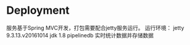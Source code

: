 

# Deployment
服务基于Spring MVC开发，打包需要配合jetty服务运行。
运行环境：
jetty 9.3.13.v20161014
jdk 1.8
pipelinedb 实时统计数据并存储数据



